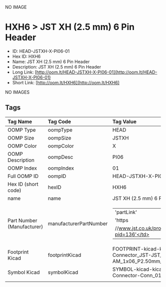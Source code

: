 


  
NO IMAGE  
# HXH6 > JST XH (2.5 mm) 6 Pin Header

- ID: HEAD-JSTXH-X-PI06-01
- Hex ID: HXH6
- Name: JST XH (2.5 mm) 6 Pin Header
- Description: JST XH (2.5 mm) 6 Pin Header
- Long Link: [http://oom.lt/HEAD-JSTXH-X-PI06-01](http://oom.lt/HEAD-JSTXH-X-PI06-01)
- Short Link: [http://oom.lt/HXH6](http://oom.lt/HXH6)
  
NO IMAGES  
## Tags
  

|Tag Name|Tag Code|Tag Value|
| :--- | :--- | :--- |
|OOMP Type|oompType|HEAD|
|OOMP Size|oompSize|JSTXH|
|OOMP Color|oompColor|X|
|OOMP Description|oompDesc|PI06|
|OOMP Index|oompIndex|01|
|Full OOMP ID|oompID|HEAD-JSTXH-X-PI06-01|
|Hex ID (short code)|hexID|HXH6|
|name|name|JST XH (2.5 mm) 6 Pin Header|
|Part Number (Manufacturer)|manufacturerPartNumber|<table><tr><td>'partLink'</td></tr><tr><td> 'https</td></tr><tr><td>//www.jst.co.uk/productSeries.php?pid=136'</td></tr></table>|
|Footprint Kicad|footprintKicad|FOOTPRINT-kicad-kicad-footprints-Connector_JST-JST_XH_B6B-XH-AM_1x06_P2.50mm_Vertical|
|Symbol Kicad|symbolKicad|SYMBOL-kicad-kicad-symbols-Connector-Conn_01x06_Male|
||||
